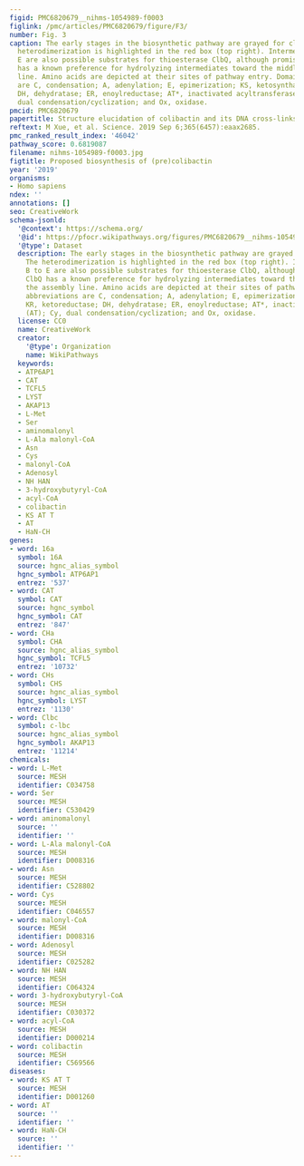 ```yaml
---
figid: PMC6820679__nihms-1054989-f0003
figlink: /pmc/articles/PMC6820679/figure/F3/
number: Fig. 3
caption: The early stages in the biosynthetic pathway are grayed for clarity. The
  heterodimerization is highlighted in the red box (top right). Intermediates B to
  E are also possible substrates for thioesterase ClbQ, although promiscuous ClbQ
  has a known preference for hydrolyzing intermediates toward the middle of the assembly
  line. Amino acids are depicted at their sites of pathway entry. Domain abbreviations
  are C, condensation; A, adenylation; E, epimerization; KS, ketosynthase; KR, ketoreductase;
  DH, dehydratase; ER, enoylreductase; AT*, inactivated acyltransferase (AT); Cy,
  dual condensation/cyclization; and Ox, oxidase.
pmcid: PMC6820679
papertitle: Structure elucidation of colibactin and its DNA cross-links.
reftext: M Xue, et al. Science. 2019 Sep 6;365(6457):eaax2685.
pmc_ranked_result_index: '46042'
pathway_score: 0.6819087
filename: nihms-1054989-f0003.jpg
figtitle: Proposed biosynthesis of (pre)colibactin
year: '2019'
organisms:
- Homo sapiens
ndex: ''
annotations: []
seo: CreativeWork
schema-jsonld:
  '@context': https://schema.org/
  '@id': https://pfocr.wikipathways.org/figures/PMC6820679__nihms-1054989-f0003.html
  '@type': Dataset
  description: The early stages in the biosynthetic pathway are grayed for clarity.
    The heterodimerization is highlighted in the red box (top right). Intermediates
    B to E are also possible substrates for thioesterase ClbQ, although promiscuous
    ClbQ has a known preference for hydrolyzing intermediates toward the middle of
    the assembly line. Amino acids are depicted at their sites of pathway entry. Domain
    abbreviations are C, condensation; A, adenylation; E, epimerization; KS, ketosynthase;
    KR, ketoreductase; DH, dehydratase; ER, enoylreductase; AT*, inactivated acyltransferase
    (AT); Cy, dual condensation/cyclization; and Ox, oxidase.
  license: CC0
  name: CreativeWork
  creator:
    '@type': Organization
    name: WikiPathways
  keywords:
  - ATP6AP1
  - CAT
  - TCFL5
  - LYST
  - AKAP13
  - L-Met
  - Ser
  - aminomalonyl
  - L-Ala malonyl-CoA
  - Asn
  - Cys
  - malonyl-CoA
  - Adenosyl
  - NH HAN
  - 3-hydroxybutyryl-CoA
  - acyl-CoA
  - colibactin
  - KS AT T
  - AT
  - HaN-CH
genes:
- word: 16a
  symbol: 16A
  source: hgnc_alias_symbol
  hgnc_symbol: ATP6AP1
  entrez: '537'
- word: CAT
  symbol: CAT
  source: hgnc_symbol
  hgnc_symbol: CAT
  entrez: '847'
- word: CHa
  symbol: CHA
  source: hgnc_alias_symbol
  hgnc_symbol: TCFL5
  entrez: '10732'
- word: CHs
  symbol: CHS
  source: hgnc_alias_symbol
  hgnc_symbol: LYST
  entrez: '1130'
- word: Clbc
  symbol: c-lbc
  source: hgnc_alias_symbol
  hgnc_symbol: AKAP13
  entrez: '11214'
chemicals:
- word: L-Met
  source: MESH
  identifier: C034758
- word: Ser
  source: MESH
  identifier: C530429
- word: aminomalonyl
  source: ''
  identifier: ''
- word: L-Ala malonyl-CoA
  source: MESH
  identifier: D008316
- word: Asn
  source: MESH
  identifier: C528802
- word: Cys
  source: MESH
  identifier: C046557
- word: malonyl-CoA
  source: MESH
  identifier: D008316
- word: Adenosyl
  source: MESH
  identifier: C025282
- word: NH HAN
  source: MESH
  identifier: C064324
- word: 3-hydroxybutyryl-CoA
  source: MESH
  identifier: C030372
- word: acyl-CoA
  source: MESH
  identifier: D000214
- word: colibactin
  source: MESH
  identifier: C569566
diseases:
- word: KS AT T
  source: MESH
  identifier: D001260
- word: AT
  source: ''
  identifier: ''
- word: HaN-CH
  source: ''
  identifier: ''
---
```

